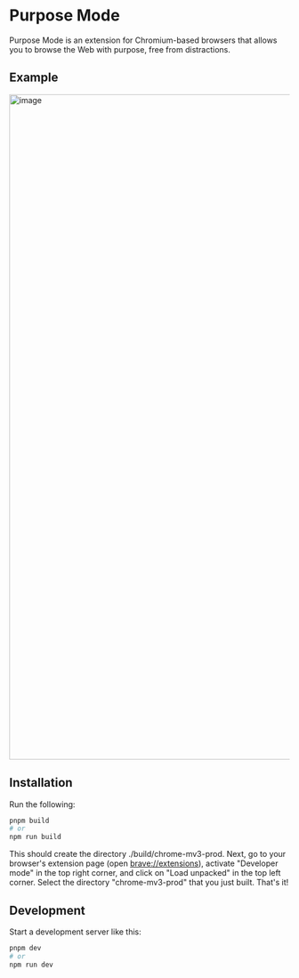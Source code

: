# Purpose Mode

Purpose Mode is an extension for Chromium-based browsers
that allows you to browse the Web with purpose,
free from distractions.

## Example

<img width="1196" alt="image" src="https://github.com/NullHypothesis/purpose-mode/assets/1316283/e0f3008b-7297-4efc-832a-bef2e34786fb">

## Installation

Run the following:

```bash
pnpm build
# or
npm run build
```

This should create the directory ./build/chrome-mv3-prod.
Next, go to your browser's extension page
(open [brave://extensions](brave://extensions)),
activate "Developer mode" in the top right corner,
and click on "Load unpacked" in the top left corner.
Select the directory "chrome-mv3-prod" that you just built.
That's it!

## Development

Start a development server like this:

```bash
pnpm dev
# or
npm run dev
```
